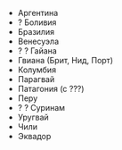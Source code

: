 *   Аргентина
*   ? Боливия
*   Бразилия
*   Венесуэла
*   ? ? Гайана
*   Гвиана (Брит, Нид, Порт)
*   Колумбия
*   Парагвай
*   Патагония (с ???)
*   Перу
*   ? ? Суринам
*   Уругвай
*   Чили
*   Эквадор
